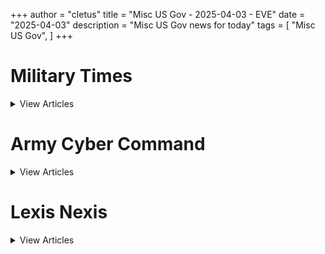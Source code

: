 +++ 
author = "cletus"
title = "Misc US Gov - 2025-04-03 - EVE"
date = "2025-04-03"
description = "Misc US Gov news for today"
tags = [
    "Misc US Gov",
]
+++

# Military Times

<details>
<summary>View Articles</summary>
<br>

<input type='checkbox' name='article_4232' value='https://www.militarytimes.com/smr/transition-guide/' /> 4232 - <a href='https://www.google.com/search?q=www.militarytimes.com+Transition+GuideOpens+in+new+window' target='_blank' rel='noopener noreferrer'>Search - </a> <a href='https://12ft.io/https://www.militarytimes.com/smr/transition-guide/' target='_blank' rel='noopener noreferrer'>Transition GuideOpens in new window</a><br>

<input type='checkbox' name='article_4233' value='https://www.militarytimes.com/smr/benefits-guide/' /> 4233 - <a href='https://www.google.com/search?q=www.militarytimes.com+Benefits+GuideOpens+in+new+window' target='_blank' rel='noopener noreferrer'>Search - </a> <a href='https://12ft.io/https://www.militarytimes.com/smr/benefits-guide/' target='_blank' rel='noopener noreferrer'>Benefits GuideOpens in new window</a><br>

<input type='checkbox' name='article_4234' value='https://www.militarytimes.com/off-duty/gearscout/' /> 4234 - <a href='https://www.google.com/search?q=www.militarytimes.com+Gear+ScoutOpens+in+new+window' target='_blank' rel='noopener noreferrer'>Search - </a> <a href='https://12ft.io/https://www.militarytimes.com/off-duty/gearscout/' target='_blank' rel='noopener noreferrer'>Gear ScoutOpens in new window</a><br>

<input type='checkbox' name='article_4235' value='https://www.militarytimes.com/m/military-times-rss-feeds/' /> 4235 - <a href='https://www.google.com/search?q=www.militarytimes.com+RSS+FeedsOpens+in+new+window' target='_blank' rel='noopener noreferrer'>Search - </a> <a href='https://12ft.io/https://www.militarytimes.com/m/military-times-rss-feeds/' target='_blank' rel='noopener noreferrer'>RSS FeedsOpens in new window</a><br>

</details>


# Army Cyber Command

<details>
<summary>View Articles</summary>
<br>

<input type='checkbox' name='article_4236' value='https://breakingdefense.com/tag/army-cyber-command/off-duty/movies-video-games' /> 4236 - <a href='https://www.google.com/search?q=breakingdefense.com+Military+Movies+%26+Video+Games' target='_blank' rel='noopener noreferrer'>Search - </a> <a href='https://12ft.io/https://breakingdefense.com/tag/army-cyber-command/off-duty/movies-video-games' target='_blank' rel='noopener noreferrer'>Military Movies & Video Games</a><br>

<input type='checkbox' name='article_4237' value='https://breakingdefense.com/tag/army-cyber-command/news/your-navy/2025/04/03/navy-relieves-co-of-navy-information-operations-command-colorado/' /> 4237 - <a href='https://www.google.com/search?q=breakingdefense.com+Navy+relieves+CO+of+Navy+Information+Operations+Command+Colorado' target='_blank' rel='noopener noreferrer'>Search - </a> <a href='https://12ft.io/https://breakingdefense.com/tag/army-cyber-command/news/your-navy/2025/04/03/navy-relieves-co-of-navy-information-operations-command-colorado/' target='_blank' rel='noopener noreferrer'>Navy relieves CO of Navy Information Operations Command Colorado</a><br>

<input type='checkbox' name='article_4238' value='https://breakingdefense.com/tag/army-cyber-command/news/your-military/2025/04/03/defense-officials-considering-cuts-to-military-treatment-facilities/' /> 4238 - <a href='https://www.google.com/search?q=breakingdefense.com+Defense+officials+considering+cuts+to+military+treatment+facilities' target='_blank' rel='noopener noreferrer'>Search - </a> <a href='https://12ft.io/https://breakingdefense.com/tag/army-cyber-command/news/your-military/2025/04/03/defense-officials-considering-cuts-to-military-treatment-facilities/' target='_blank' rel='noopener noreferrer'>Defense officials considering cuts to military treatment facilities</a><br>

<input type='checkbox' name='article_4239' value='https://breakingdefense.com/tag/army-cyber-command/pentagon/2025/04/03/watchdog-to-investigate-hegseths-sharing-of-airstrike-info-on-signal/' /> 4239 - <a href='https://www.google.com/search?q=breakingdefense.com+Watchdog+to+investigate+Hegseth%E2%80%99s+sharing+of+airstrike+info+on+Signal' target='_blank' rel='noopener noreferrer'>Search - </a> <a href='https://12ft.io/https://breakingdefense.com/tag/army-cyber-command/pentagon/2025/04/03/watchdog-to-investigate-hegseths-sharing-of-airstrike-info-on-signal/' target='_blank' rel='noopener noreferrer'>Watchdog to investigate Hegseth’s sharing of airstrike info on Signal</a><br>

<input type='checkbox' name='article_4240' value='https://breakingdefense.com/tag/army-cyber-command/veterans/military-history/2025/04/03/sink-ships-get-scotch-an-officers-spirited-revenge-for-pearl-harbor/' /> 4240 - <a href='https://www.google.com/search?q=breakingdefense.com+Sink+ships%2C+get+Scotch%3A+An+officer%E2%80%99s+spirited+revenge+for+Pearl+Harbor' target='_blank' rel='noopener noreferrer'>Search - </a> <a href='https://12ft.io/https://breakingdefense.com/tag/army-cyber-command/veterans/military-history/2025/04/03/sink-ships-get-scotch-an-officers-spirited-revenge-for-pearl-harbor/' target='_blank' rel='noopener noreferrer'>Sink ships, get Scotch: An officer’s spirited revenge for Pearl Harbor</a><br>

<input type='checkbox' name='article_4241' value='https://breakingdefense.com/tag/army-cyber-command/news/your-marine-corps/2025/04/03/marine-publishes-book-to-clear-his-name-following-bloody-iraq-ambush/' /> 4241 - <a href='https://www.google.com/search?q=breakingdefense.com+Marine+writes+book+aiming+to+clear+his+name+after+bloody+Iraq+ambush' target='_blank' rel='noopener noreferrer'>Search - </a> <a href='https://12ft.io/https://breakingdefense.com/tag/army-cyber-command/news/your-marine-corps/2025/04/03/marine-publishes-book-to-clear-his-name-following-bloody-iraq-ambush/' target='_blank' rel='noopener noreferrer'>Marine writes book aiming to clear his name after bloody Iraq ambush</a><br>

<input type='checkbox' name='article_4242' value='https://breakingdefense.com/tag/army-cyber-command/veterans/military-history/2025/04/02/downed-in-enemy-territory-this-vietnam-pilot-refused-to-be-captured/' /> 4242 - <a href='https://www.google.com/search?q=breakingdefense.com+Downed+in+enemy+territory%2C+this+Vietnam+pilot+refused+to+be+captured' target='_blank' rel='noopener noreferrer'>Search - </a> <a href='https://12ft.io/https://breakingdefense.com/tag/army-cyber-command/veterans/military-history/2025/04/02/downed-in-enemy-territory-this-vietnam-pilot-refused-to-be-captured/' target='_blank' rel='noopener noreferrer'>Downed in enemy territory, this Vietnam pilot refused to be captured</a><br>

<input type='checkbox' name='article_4243' value='https://breakingdefense.com/tag/army-cyber-command/news/your-military/2025/04/03/lithuanians-bid-farewell-to-4-us-troops-who-died-in-training-accident/' /> 4243 - <a href='https://www.google.com/search?q=breakingdefense.com+Lithuanians+bid+farewell+to+4+US+troops+who+died+in+training+accident' target='_blank' rel='noopener noreferrer'>Search - </a> <a href='https://12ft.io/https://breakingdefense.com/tag/army-cyber-command/news/your-military/2025/04/03/lithuanians-bid-farewell-to-4-us-troops-who-died-in-training-accident/' target='_blank' rel='noopener noreferrer'>Lithuanians bid farewell to 4 US troops who died in training accident</a><br>

<input type='checkbox' name='article_4244' value='https://breakingdefense.com/tag/army-cyber-command/news/your-army/2025/04/03/army-looks-to-expand-its-holistic-health-program-for-guard-reserve/' /> 4244 - <a href='https://www.google.com/search?q=breakingdefense.com+Army+looks+to+expand+its+holistic+health+program+for+Guard%2C+Reserve' target='_blank' rel='noopener noreferrer'>Search - </a> <a href='https://12ft.io/https://breakingdefense.com/tag/army-cyber-command/news/your-army/2025/04/03/army-looks-to-expand-its-holistic-health-program-for-guard-reserve/' target='_blank' rel='noopener noreferrer'>Army looks to expand its holistic health program for Guard, Reserve</a><br>

<input type='checkbox' name='article_4245' value='https://breakingdefense.com/tag/army-cyber-command/news/pentagon-congress/2025/04/03/trump-moves-to-fire-several-nsc-officials-over-loyalty-concerns/' /> 4245 - <a href='https://www.google.com/search?q=breakingdefense.com+Trump+moves+to+fire+several+NSC+officials+over+loyalty+concerns' target='_blank' rel='noopener noreferrer'>Search - </a> <a href='https://12ft.io/https://breakingdefense.com/tag/army-cyber-command/news/pentagon-congress/2025/04/03/trump-moves-to-fire-several-nsc-officials-over-loyalty-concerns/' target='_blank' rel='noopener noreferrer'>Trump moves to fire several NSC officials over loyalty concerns</a><br>

<input type='checkbox' name='article_4246' value='https://breakingdefense.com/tag/army-cyber-command/news/your-army/2025/04/03/army-slashes-mandatory-training-requirements-with-regulation-update/' /> 4246 - <a href='https://www.google.com/search?q=breakingdefense.com+Army+slashes+mandatory+training+requirements+with+regulation+update' target='_blank' rel='noopener noreferrer'>Search - </a> <a href='https://12ft.io/https://breakingdefense.com/tag/army-cyber-command/news/your-army/2025/04/03/army-slashes-mandatory-training-requirements-with-regulation-update/' target='_blank' rel='noopener noreferrer'>Army slashes mandatory training requirements with regulation update</a><br>

<input type='checkbox' name='article_4247' value='https://breakingdefense.com/tag/army-cyber-command/military-benefits-guide/' /> 4247 - <a href='https://www.google.com/search?q=breakingdefense.com+Your+2024+Military+Times+Pay+and+Benefits+Guide' target='_blank' rel='noopener noreferrer'>Search - </a> <a href='https://12ft.io/https://breakingdefense.com/tag/army-cyber-command/military-benefits-guide/' target='_blank' rel='noopener noreferrer'>Your 2024 Military Times Pay and Benefits Guide</a><br>

<input type='checkbox' name='article_4248' value='https://breakingdefense.com/tag/army-cyber-command/pay-benefits/mil-money/2024/04/02/no-snakes-in-couches-what-to-know-for-a-smooth-pcs-move-in-2024/' /> 4248 - <a href='https://www.google.com/search?q=breakingdefense.com+What+to+know+for+a+smooth+PCS+move+in+2024' target='_blank' rel='noopener noreferrer'>Search - </a> <a href='https://12ft.io/https://breakingdefense.com/tag/army-cyber-command/pay-benefits/mil-money/2024/04/02/no-snakes-in-couches-what-to-know-for-a-smooth-pcs-move-in-2024/' target='_blank' rel='noopener noreferrer'>What to know for a smooth PCS move in 2024</a><br>

<input type='checkbox' name='article_4249' value='https://breakingdefense.com/tag/army-cyber-command/news/your-military/2025/04/02/what-surviving-an-ied-taught-me-about-being-a-stand-up-comedian/' /> 4249 - <a href='https://www.google.com/search?q=breakingdefense.com+What+surviving+an+IED+taught+me+about+being+a+stand-up+comedian' target='_blank' rel='noopener noreferrer'>Search - </a> <a href='https://12ft.io/https://breakingdefense.com/tag/army-cyber-command/news/your-military/2025/04/02/what-surviving-an-ied-taught-me-about-being-a-stand-up-comedian/' target='_blank' rel='noopener noreferrer'>What surviving an IED taught me about being a stand-up comedian</a><br>

<input type='checkbox' name='article_4250' value='https://breakingdefense.com/tag/army-cyber-command/veterans/military-history/2025/04/01/the-wwi-aviators-who-gave-their-lives-to-help-the-lost-battalion/' /> 4250 - <a href='https://www.google.com/search?q=breakingdefense.com+The+WWI+aviators+who+gave+their+lives+to+help+the+%E2%80%98Lost+Battalion%E2%80%99' target='_blank' rel='noopener noreferrer'>Search - </a> <a href='https://12ft.io/https://breakingdefense.com/tag/army-cyber-command/veterans/military-history/2025/04/01/the-wwi-aviators-who-gave-their-lives-to-help-the-lost-battalion/' target='_blank' rel='noopener noreferrer'>The WWI aviators who gave their lives to help the ‘Lost Battalion’</a><br>

<input type='checkbox' name='article_4251' value='https://breakingdefense.com/tag/army-cyber-command/veterans/military-history/2025/04/01/how-the-naval-battle-of-guadalcanal-escalated-into-an-all-out-slugfest/' /> 4251 - <a href='https://www.google.com/search?q=breakingdefense.com+How+the+Naval+Battle+of+Guadalcanal+escalated+into+an+all-out+slugfest' target='_blank' rel='noopener noreferrer'>Search - </a> <a href='https://12ft.io/https://breakingdefense.com/tag/army-cyber-command/veterans/military-history/2025/04/01/how-the-naval-battle-of-guadalcanal-escalated-into-an-all-out-slugfest/' target='_blank' rel='noopener noreferrer'>How the Naval Battle of Guadalcanal escalated into an all-out slugfest</a><br>

<input type='checkbox' name='article_4252' value='https://breakingdefense.com/tag/army-cyber-command/veterans/military-history/2025/03/31/in-wwii-the-tokyo-express-was-tough-to-beat-one-man-changed-that/' /> 4252 - <a href='https://www.google.com/search?q=breakingdefense.com+In+WWII%2C+the+%E2%80%98Tokyo+Express%E2%80%99+was+tough+to+beat.+One+man+changed+that.' target='_blank' rel='noopener noreferrer'>Search - </a> <a href='https://12ft.io/https://breakingdefense.com/tag/army-cyber-command/veterans/military-history/2025/03/31/in-wwii-the-tokyo-express-was-tough-to-beat-one-man-changed-that/' target='_blank' rel='noopener noreferrer'>In WWII, the ‘Tokyo Express’ was tough to beat. One man changed that.</a><br>

<input type='checkbox' name='article_4253' value='https://breakingdefense.com/tag/army-cyber-command/veterans/military-history/2025/03/31/this-soldier-gave-his-last-full-measure-of-devotion-on-a-hill-in-korea/' /> 4253 - <a href='https://www.google.com/search?q=breakingdefense.com+This+soldier+gave+his+last+full+measure+of+devotion+on+a+hill+in+Korea' target='_blank' rel='noopener noreferrer'>Search - </a> <a href='https://12ft.io/https://breakingdefense.com/tag/army-cyber-command/veterans/military-history/2025/03/31/this-soldier-gave-his-last-full-measure-of-devotion-on-a-hill-in-korea/' target='_blank' rel='noopener noreferrer'>This soldier gave his last full measure of devotion on a hill in Korea</a><br>

<input type='checkbox' name='article_4254' value='https://breakingdefense.com/tag/army-cyber-command/opinion/2025/03/31/how-to-handle-winners-and-losers-in-the-pentagons-8-budget-relook/' /> 4254 - <a href='https://www.google.com/search?q=breakingdefense.com+How+to+handle+winners+%28and+losers%29+in+the+Pentagon%E2%80%99s+8%25+budget+relook' target='_blank' rel='noopener noreferrer'>Search - </a> <a href='https://12ft.io/https://breakingdefense.com/tag/army-cyber-command/opinion/2025/03/31/how-to-handle-winners-and-losers-in-the-pentagons-8-budget-relook/' target='_blank' rel='noopener noreferrer'>How to handle winners (and losers) in the Pentagon’s 8% budget relook</a><br>

<input type='checkbox' name='article_4255' value='https://breakingdefense.com/tag/army-cyber-command/opinion/2025/03/28/drug-trafficking-as-irregular-warfare-and-what-can-be-done-about-it/' /> 4255 - <a href='https://www.google.com/search?q=breakingdefense.com+Drug+trafficking+as+irregular+warfare+%E2%80%94+and+what+can+be+done+about+it' target='_blank' rel='noopener noreferrer'>Search - </a> <a href='https://12ft.io/https://breakingdefense.com/tag/army-cyber-command/opinion/2025/03/28/drug-trafficking-as-irregular-warfare-and-what-can-be-done-about-it/' target='_blank' rel='noopener noreferrer'>Drug trafficking as irregular warfare — and what can be done about it</a><br>

<input type='checkbox' name='article_4256' value='https://breakingdefense.com/tag/army-cyber-command/opinion/2025/03/27/the-golden-dome-is-not-ready-to-stop-a-chinese-attack-on-the-us/' /> 4256 - <a href='https://www.google.com/search?q=breakingdefense.com+The+Golden+Dome+is+not+ready+to+stop+a+Chinese+attack+on+the+US' target='_blank' rel='noopener noreferrer'>Search - </a> <a href='https://12ft.io/https://breakingdefense.com/tag/army-cyber-command/opinion/2025/03/27/the-golden-dome-is-not-ready-to-stop-a-chinese-attack-on-the-us/' target='_blank' rel='noopener noreferrer'>The Golden Dome is not ready to stop a Chinese attack on the US</a><br>

<input type='checkbox' name='article_4257' value='https://breakingdefense.com/tag/army-cyber-command/pay-benefits/mil-money/2025/03/27/military-stores-prepare-for-tariffs-aiming-to-keep-costs-down/' /> 4257 - <a href='https://www.google.com/search?q=breakingdefense.com+Military+stores+prepare+for+tariffs%2C+aiming+to+keep+costs+down' target='_blank' rel='noopener noreferrer'>Search - </a> <a href='https://12ft.io/https://breakingdefense.com/tag/army-cyber-command/pay-benefits/mil-money/2025/03/27/military-stores-prepare-for-tariffs-aiming-to-keep-costs-down/' target='_blank' rel='noopener noreferrer'>Military stores prepare for tariffs, aiming to keep costs down</a><br>

<input type='checkbox' name='article_4258' value='https://breakingdefense.com/tag/army-cyber-command/off-duty/military-culture/2024/12/06/life-of-pie-soldier-charged-with-loan-fraud-in-bakery-boondoggle/' /> 4258 - <a href='https://www.google.com/search?q=breakingdefense.com+Life+of+pie%3A+Soldier+charged+with+loan+fraud+in+bakery+boondoggle' target='_blank' rel='noopener noreferrer'>Search - </a> <a href='https://12ft.io/https://breakingdefense.com/tag/army-cyber-command/off-duty/military-culture/2024/12/06/life-of-pie-soldier-charged-with-loan-fraud-in-bakery-boondoggle/' target='_blank' rel='noopener noreferrer'>Life of pie: Soldier charged with loan fraud in bakery boondoggle</a><br>

<input type='checkbox' name='article_4259' value='https://breakingdefense.com/tag/army-cyber-command/news/your-military/2024/11/27/marine-lights-candles-for-romantic-hotel-surprise-sets-room-on-fire/' /> 4259 - <a href='https://www.google.com/search?q=breakingdefense.com+Marine+lights+candles+for+romantic+hotel+surprise%2C+sets+room+on+fire' target='_blank' rel='noopener noreferrer'>Search - </a> <a href='https://12ft.io/https://breakingdefense.com/tag/army-cyber-command/news/your-military/2024/11/27/marine-lights-candles-for-romantic-hotel-surprise-sets-room-on-fire/' target='_blank' rel='noopener noreferrer'>Marine lights candles for romantic hotel surprise, sets room on fire</a><br>

<input type='checkbox' name='article_4260' value='https://breakingdefense.com/tag/army-cyber-command/news/your-military/2024/09/26/did-a-us-f-22-shoot-down-a-ufo-photo-of-aerial-object-adds-to-mystery/' /> 4260 - <a href='https://www.google.com/search?q=breakingdefense.com+Did+a+US+F-22+shoot+down+a+UFO%3F+Photo+of+aerial+object+adds+to+mystery' target='_blank' rel='noopener noreferrer'>Search - </a> <a href='https://12ft.io/https://breakingdefense.com/tag/army-cyber-command/news/your-military/2024/09/26/did-a-us-f-22-shoot-down-a-ufo-photo-of-aerial-object-adds-to-mystery/' target='_blank' rel='noopener noreferrer'>Did a US F-22 shoot down a UFO? Photo of aerial object adds to mystery</a><br>

<input type='checkbox' name='article_4261' value='https://breakingdefense.com/tag/army-cyber-command/news/your-air-force/2024/08/14/air-force-falcons-unveil-glorious-afsoc-themed-football-unis/' /> 4261 - <a href='https://www.google.com/search?q=breakingdefense.com+Air+Force+Falcons+unveil+glorious+AFSOC-themed+football+unis' target='_blank' rel='noopener noreferrer'>Search - </a> <a href='https://12ft.io/https://breakingdefense.com/tag/army-cyber-command/news/your-air-force/2024/08/14/air-force-falcons-unveil-glorious-afsoc-themed-football-unis/' target='_blank' rel='noopener noreferrer'>Air Force Falcons unveil glorious AFSOC-themed football unis</a><br>

<input type='checkbox' name='article_4262' value='https://breakingdefense.com/tag/army-cyber-command/news/your-military/2024/07/11/meal-ready-to-bulk-pentagon-urged-to-add-creatine-to-mres/' /> 4262 - <a href='https://www.google.com/search?q=breakingdefense.com+Meal%2C+Ready-to-Bulk%3F+Pentagon+urged+to+add+creatine+to+MREs' target='_blank' rel='noopener noreferrer'>Search - </a> <a href='https://12ft.io/https://breakingdefense.com/tag/army-cyber-command/news/your-military/2024/07/11/meal-ready-to-bulk-pentagon-urged-to-add-creatine-to-mres/' target='_blank' rel='noopener noreferrer'>Meal, Ready-to-Bulk? Pentagon urged to add creatine to MREs</a><br>

<input type='checkbox' name='article_4263' value='https://breakingdefense.com/tag/army-cyber-command/news/your-navy/2024/06/07/good-lord-the-head-of-us-2nd-fleet-is-a-pt-stud/' /> 4263 - <a href='https://www.google.com/search?q=breakingdefense.com+Good+Lord%2C+the+head+of+U.S.+2nd+Fleet+is+a+PT+stud' target='_blank' rel='noopener noreferrer'>Search - </a> <a href='https://12ft.io/https://breakingdefense.com/tag/army-cyber-command/news/your-navy/2024/06/07/good-lord-the-head-of-us-2nd-fleet-is-a-pt-stud/' target='_blank' rel='noopener noreferrer'>Good Lord, the head of U.S. 2nd Fleet is a PT stud</a><br>

<input type='checkbox' name='article_4264' value='https://breakingdefense.com/tag/army-cyber-command/news/your-military/2024/06/06/a-personal-account-of-a-paratrooper-who-jumped-into-normandy-on-d-day/' /> 4264 - <a href='https://www.google.com/search?q=breakingdefense.com+A+personal+account+of+a+paratrooper+who+jumped+into+Normandy+on+D-Day' target='_blank' rel='noopener noreferrer'>Search - </a> <a href='https://12ft.io/https://breakingdefense.com/tag/army-cyber-command/news/your-military/2024/06/06/a-personal-account-of-a-paratrooper-who-jumped-into-normandy-on-d-day/' target='_blank' rel='noopener noreferrer'>A personal account of a paratrooper who jumped into Normandy on D-Day</a><br>

<input type='checkbox' name='article_4265' value='https://breakingdefense.com/tag/army-cyber-command/off-duty/military-culture/2024/02/22/chinese-jody-hit-with-jail-time-after-stealing-military-spouse/' /> 4265 - <a href='https://www.google.com/search?q=breakingdefense.com+Chinese+Jody+hit+with+jail+time+after+stealing+military+spouse' target='_blank' rel='noopener noreferrer'>Search - </a> <a href='https://12ft.io/https://breakingdefense.com/tag/army-cyber-command/off-duty/military-culture/2024/02/22/chinese-jody-hit-with-jail-time-after-stealing-military-spouse/' target='_blank' rel='noopener noreferrer'>Chinese Jody hit with jail time after stealing military spouse</a><br>

<input type='checkbox' name='article_4266' value='https://breakingdefense.com/tag/army-cyber-command/news/your-military/2024/02/20/chatgpt-val-sailor-claims-ai-helped-write-annual-performance-eval/' /> 4266 - <a href='https://www.google.com/search?q=breakingdefense.com+ChatGPT-val%3A+Sailor+claims+AI+helped+write+annual+performance+eval' target='_blank' rel='noopener noreferrer'>Search - </a> <a href='https://12ft.io/https://breakingdefense.com/tag/army-cyber-command/news/your-military/2024/02/20/chatgpt-val-sailor-claims-ai-helped-write-annual-performance-eval/' target='_blank' rel='noopener noreferrer'>ChatGPT-val: Sailor claims AI helped write annual performance eval</a><br>

<input type='checkbox' name='article_4267' value='https://breakingdefense.com/tag/army-cyber-command/video/2025/04/03/marines-show-off-body-armor-with-lighter-vest-plates-and-more-sizes/' /> 4267 - <a href='https://www.google.com/search?q=breakingdefense.com+Marines+show+off+body+armor+with+lighter+vest%2C+plates+and+more+sizes' target='_blank' rel='noopener noreferrer'>Search - </a> <a href='https://12ft.io/https://breakingdefense.com/tag/army-cyber-command/video/2025/04/03/marines-show-off-body-armor-with-lighter-vest-plates-and-more-sizes/' target='_blank' rel='noopener noreferrer'>Marines show off body armor with lighter vest, plates and more sizes</a><br>

<input type='checkbox' name='article_4268' value='https://breakingdefense.com/tag/army-cyber-command/video/2025/04/01/sen-ruben-gallego-to-block-va-nominations-until-plans-to-cut-staff-are-dropped/' /> 4268 - <a href='https://www.google.com/search?q=breakingdefense.com+Sen.+Ruben+Gallego+to+block+VA+nominations+until+plans+to+cut+staff+are+dropped' target='_blank' rel='noopener noreferrer'>Search - </a> <a href='https://12ft.io/https://breakingdefense.com/tag/army-cyber-command/video/2025/04/01/sen-ruben-gallego-to-block-va-nominations-until-plans-to-cut-staff-are-dropped/' target='_blank' rel='noopener noreferrer'>Sen. Ruben Gallego to block VA nominations until plans to cut staff are dropped</a><br>

<input type='checkbox' name='article_4269' value='https://breakingdefense.com/tag/army-cyber-command/video/2025/03/28/outlook-on-changes-at-the-va-defense-news-weekly-full-episode-32925/' /> 4269 - <a href='https://www.google.com/search?q=breakingdefense.com+Outlook+on+changes+at+the+VA+%7C+Defense+News+Weekly+Full+Episode+3.29.25' target='_blank' rel='noopener noreferrer'>Search - </a> <a href='https://12ft.io/https://breakingdefense.com/tag/army-cyber-command/video/2025/03/28/outlook-on-changes-at-the-va-defense-news-weekly-full-episode-32925/' target='_blank' rel='noopener noreferrer'>Outlook on changes at the VA | Defense News Weekly Full Episode 3.29.25</a><br>

<input type='checkbox' name='article_4270' value='https://breakingdefense.com/tag/army-cyber-command/video/2025/03/28/democratic-rep-says-va-shouldnt-adopt-doge-mentality-in-staff-cuts/' /> 4270 - <a href='https://www.google.com/search?q=breakingdefense.com+Democratic+Rep.+says+VA+shouldn%E2%80%99t+adopt+%E2%80%98DOGE+mentality%E2%80%99+in+staff+cuts' target='_blank' rel='noopener noreferrer'>Search - </a> <a href='https://12ft.io/https://breakingdefense.com/tag/army-cyber-command/video/2025/03/28/democratic-rep-says-va-shouldnt-adopt-doge-mentality-in-staff-cuts/' target='_blank' rel='noopener noreferrer'>Democratic Rep. says VA shouldn’t adopt ‘DOGE mentality’ in staff cuts</a><br>

<input type='checkbox' name='article_4271' value='https://breakingdefense.com/tag/army-cyber-command/video/2025/03/28/will-doge-cuts-at-va-erase-pact-act-staffing-additions-a-house-va-leader-weighs-in/' /> 4271 - <a href='https://www.google.com/search?q=breakingdefense.com+Will+DOGE+cuts+at+VA+erase+PACT+Act+staffing+additions%3F+A+House+VA+leader+weighs+in' target='_blank' rel='noopener noreferrer'>Search - </a> <a href='https://12ft.io/https://breakingdefense.com/tag/army-cyber-command/video/2025/03/28/will-doge-cuts-at-va-erase-pact-act-staffing-additions-a-house-va-leader-weighs-in/' target='_blank' rel='noopener noreferrer'>Will DOGE cuts at VA erase PACT Act staffing additions? A House VA leader weighs in</a><br>

<input type='checkbox' name='article_4272' value='https://breakingdefense.com/tag/army-cyber-command/video/2025/03/28/congressman-no-one-wants-a-hunger-games-for-funding-between-vets-civilian-spending/' /> 4272 - <a href='https://www.google.com/search?q=breakingdefense.com+Congressman%3A+No+one+wants+a+%E2%80%98Hunger+Games%E2%80%99+for+funding+between+vets%E2%80%99%2C+civilian+spending' target='_blank' rel='noopener noreferrer'>Search - </a> <a href='https://12ft.io/https://breakingdefense.com/tag/army-cyber-command/video/2025/03/28/congressman-no-one-wants-a-hunger-games-for-funding-between-vets-civilian-spending/' target='_blank' rel='noopener noreferrer'>Congressman: No one wants a ‘Hunger Games’ for funding between vets’, civilian spending</a><br>

<input type='checkbox' name='article_4273' value='https://breakingdefense.com/tag/army-cyber-command/education-transition/2025/01/03/some-vets-get-12-extra-months-of-college-benefits-under-new-va-rules/' /> 4273 - <a href='https://www.google.com/search?q=breakingdefense.com+Some+vets+get+12+extra+months+of+college+benefits+under+new+VA+rules' target='_blank' rel='noopener noreferrer'>Search - </a> <a href='https://12ft.io/https://breakingdefense.com/tag/army-cyber-command/education-transition/2025/01/03/some-vets-get-12-extra-months-of-college-benefits-under-new-va-rules/' target='_blank' rel='noopener noreferrer'>Some vets get 12 extra months of college benefits under new VA rules</a><br>

<input type='checkbox' name='article_4274' value='https://breakingdefense.com/tag/army-cyber-command/flashpoints/extremism-disinformation/2025/01/02/green-beret-identified-as-driver-in-cybertruck-blast-at-trump-hotel/' /> 4274 - <a href='https://www.google.com/search?q=breakingdefense.com+Green+Beret+identified+as+driver+in+Cybertruck+blast+at+Trump+Hotel' target='_blank' rel='noopener noreferrer'>Search - </a> <a href='https://12ft.io/https://breakingdefense.com/tag/army-cyber-command/flashpoints/extremism-disinformation/2025/01/02/green-beret-identified-as-driver-in-cybertruck-blast-at-trump-hotel/' target='_blank' rel='noopener noreferrer'>Green Beret identified as driver in Cybertruck blast at Trump Hotel</a><br>

<input type='checkbox' name='article_4275' value='https://breakingdefense.com/tag/army-cyber-command/news/your-military/2025/01/02/new-orleans-attack-suspect-identified-as-army-vet-inspired-by-isis/' /> 4275 - <a href='https://www.google.com/search?q=breakingdefense.com+New+Orleans+attack+suspect+identified+as+Army+vet+%E2%80%98inspired+by+ISIS%E2%80%99' target='_blank' rel='noopener noreferrer'>Search - </a> <a href='https://12ft.io/https://breakingdefense.com/tag/army-cyber-command/news/your-military/2025/01/02/new-orleans-attack-suspect-identified-as-army-vet-inspired-by-isis/' target='_blank' rel='noopener noreferrer'>New Orleans attack suspect identified as Army vet ‘inspired by ISIS’</a><br>

<input type='checkbox' name='article_4276' value='https://breakingdefense.com/tag/army-cyber-command/news/pentagon-congress/2025/01/02/breaking-down-the-number-of-veterans-in-the-119th-congress/' /> 4276 - <a href='https://www.google.com/search?q=breakingdefense.com+Breaking+down+the+number+of+veterans+in+the+119th+Congress' target='_blank' rel='noopener noreferrer'>Search - </a> <a href='https://12ft.io/https://breakingdefense.com/tag/army-cyber-command/news/pentagon-congress/2025/01/02/breaking-down-the-number-of-veterans-in-the-119th-congress/' target='_blank' rel='noopener noreferrer'>Breaking down the number of veterans in the 119th Congress</a><br>

<input type='checkbox' name='article_4277' value='https://breakingdefense.com/tag/army-cyber-command/veterans/2024/12/27/major-leadership-shakeup-new-budget-battles-coming-to-va-in-2025/' /> 4277 - <a href='https://www.google.com/search?q=breakingdefense.com+Major+leadership+shakeup%2C+new+budget+battles+coming+to+VA+in+2025' target='_blank' rel='noopener noreferrer'>Search - </a> <a href='https://12ft.io/https://breakingdefense.com/tag/army-cyber-command/veterans/2024/12/27/major-leadership-shakeup-new-budget-battles-coming-to-va-in-2025/' target='_blank' rel='noopener noreferrer'>Major leadership shakeup, new budget battles coming to VA in 2025</a><br>

<input type='checkbox' name='article_4278' value='https://breakingdefense.com/tag/army-cyber-command/flashpoints/extremism-disinformation/2024/12/26/rollback-of-dod-anti-extremism-efforts-coming-in-2025-experts-predict/' /> 4278 - <a href='https://www.google.com/search?q=breakingdefense.com+Rollback+of+DOD+anti-extremism+efforts+coming+in+2025%2C+experts+predict' target='_blank' rel='noopener noreferrer'>Search - </a> <a href='https://12ft.io/https://breakingdefense.com/tag/army-cyber-command/flashpoints/extremism-disinformation/2024/12/26/rollback-of-dod-anti-extremism-efforts-coming-in-2025-experts-predict/' target='_blank' rel='noopener noreferrer'>Rollback of DOD anti-extremism efforts coming in 2025, experts predict</a><br>

<input type='checkbox' name='article_4279' value='https://breakingdefense.com/tag/army-cyber-command/news/your-military/2024/12/24/from-grinch-greetings-to-santa-sightings-the-holidays-come-to-troops/' /> 4279 - <a href='https://www.google.com/search?q=breakingdefense.com+From+Grinch+greetings+to+Santa+sightings%2C+the+holidays+come+to+troops' target='_blank' rel='noopener noreferrer'>Search - </a> <a href='https://12ft.io/https://breakingdefense.com/tag/army-cyber-command/news/your-military/2024/12/24/from-grinch-greetings-to-santa-sightings-the-holidays-come-to-troops/' target='_blank' rel='noopener noreferrer'>From Grinch greetings to Santa sightings, the holidays come to troops</a><br>

<input type='checkbox' name='article_4280' value='https://breakingdefense.com/tag/army-cyber-command/pay-benefits/2024/12/23/will-most-troops-move-under-new-household-goods-program-in-2025/' /> 4280 - <a href='https://www.google.com/search?q=breakingdefense.com+Will+most+troops+move+under+new+household+goods+program+in+2025%3F' target='_blank' rel='noopener noreferrer'>Search - </a> <a href='https://12ft.io/https://breakingdefense.com/tag/army-cyber-command/pay-benefits/2024/12/23/will-most-troops-move-under-new-household-goods-program-in-2025/' target='_blank' rel='noopener noreferrer'>Will most troops move under new household goods program in 2025?</a><br>

<input type='checkbox' name='article_4281' value='https://breakingdefense.com/tag/army-cyber-command/veterans/2024/12/20/va-to-resume-new-electronic-health-record-rollout-in-mid-2026/' /> 4281 - <a href='https://www.google.com/search?q=breakingdefense.com+VA+to+resume+new+electronic+health+record+rollout+in+mid-2026' target='_blank' rel='noopener noreferrer'>Search - </a> <a href='https://12ft.io/https://breakingdefense.com/tag/army-cyber-command/veterans/2024/12/20/va-to-resume-new-electronic-health-record-rollout-in-mid-2026/' target='_blank' rel='noopener noreferrer'>VA to resume new electronic health record rollout in mid-2026</a><br>

<input type='checkbox' name='article_4282' value='https://breakingdefense.com/tag/army-cyber-command/veterans/2024/12/19/suicides-among-veterans-remain-unchanged-despite-federal-focus/' /> 4282 - <a href='https://www.google.com/search?q=breakingdefense.com+Suicides+among+veterans+remain+unchanged+despite+federal+focus' target='_blank' rel='noopener noreferrer'>Search - </a> <a href='https://12ft.io/https://breakingdefense.com/tag/army-cyber-command/veterans/2024/12/19/suicides-among-veterans-remain-unchanged-despite-federal-focus/' target='_blank' rel='noopener noreferrer'>Suicides among veterans remain unchanged despite federal focus</a><br>

<input type='checkbox' name='article_4283' value='https://breakingdefense.com/tag/army-cyber-command/news/your-military/2025/04/02/army-identifies-final-soldier-found-deceased-in-lithuania-peat-bog/' /> 4283 - <a href='https://www.google.com/search?q=breakingdefense.com+Army+identifies+final+soldier+found+deceased+in+Lithuania+peat+bog' target='_blank' rel='noopener noreferrer'>Search - </a> <a href='https://12ft.io/https://breakingdefense.com/tag/army-cyber-command/news/your-military/2025/04/02/army-identifies-final-soldier-found-deceased-in-lithuania-peat-bog/' target='_blank' rel='noopener noreferrer'>Army identifies final soldier found deceased in Lithuania peat bog</a><br>

<input type='checkbox' name='article_4284' value='https://breakingdefense.com/tag/army-cyber-command/news/your-army/2025/04/01/army-ids-3-of-4-soldiers-killed-in-lithuania-training-accident/' /> 4284 - <a href='https://www.google.com/search?q=breakingdefense.com+Army+IDs+3+of+4+soldiers+killed+in+Lithuania+training+accident' target='_blank' rel='noopener noreferrer'>Search - </a> <a href='https://12ft.io/https://breakingdefense.com/tag/army-cyber-command/news/your-army/2025/04/01/army-ids-3-of-4-soldiers-killed-in-lithuania-training-accident/' target='_blank' rel='noopener noreferrer'>Army IDs 3 of 4 soldiers killed in Lithuania training accident</a><br>

<input type='checkbox' name='article_4285' value='https://breakingdefense.com/tag/army-cyber-command/feature/SECDEFHegseth' /> 4285 - <a href='https://www.google.com/search?q=breakingdefense.com+SECRETARY+OF+DEFENSE+PETE+HEGSETH' target='_blank' rel='noopener noreferrer'>Search - </a> <a href='https://12ft.io/https://breakingdefense.com/tag/army-cyber-command/feature/SECDEFHegseth' target='_blank' rel='noopener noreferrer'>SECRETARY OF DEFENSE PETE HEGSETH</a><br>

</details>


# Lexis Nexis

<details>
<summary>View Articles</summary>
<br>

<input type='checkbox' name='article_4286' value='https://www.lexisnexis.com/community/insights/legal/b/thought-leadership/posts/rupp-pfalzgraf-drives-10-increase-in-case-workload-by-adopting-lexis-ai' /> 4286 - <a href='https://www.google.com/search?q=www.lexisnexis.com+Rupp+Pfalzgraf+Drives+10%25+Increase+in+Case+Workload+by+Adopting+Lexis%2B+AI' target='_blank' rel='noopener noreferrer'>Search - </a> <a href='https://12ft.io/https://www.lexisnexis.com/community/insights/legal/b/thought-leadership/posts/rupp-pfalzgraf-drives-10-increase-in-case-workload-by-adopting-lexis-ai' target='_blank' rel='noopener noreferrer'>Rupp Pfalzgraf Drives 10% Increase in Case Workload by Adopting Lexis+ AI</a><br>

<input type='checkbox' name='article_4287' value='https://www.lexisnexis.com/community/insights/legal/b/practical-guidance/posts/jurisdiction-jolt-supreme-court-s-ruling-sparks-new-legal-tactics' /> 4287 - <a href='https://www.google.com/search?q=www.lexisnexis.com+Jurisdiction+Jolt%3A+Supreme+Court%27s+Ruling+Sparks+New+Legal...' target='_blank' rel='noopener noreferrer'>Search - </a> <a href='https://12ft.io/https://www.lexisnexis.com/community/insights/legal/b/practical-guidance/posts/jurisdiction-jolt-supreme-court-s-ruling-sparks-new-legal-tactics' target='_blank' rel='noopener noreferrer'>Jurisdiction Jolt: Supreme Court's Ruling Sparks New Legal...</a><br>

<input type='checkbox' name='article_4288' value='https://www.lexisnexis.com/community/insights/legal/b/thought-leadership/posts/essential-strategies-for-in-house-counsel-navigating-upcoming-h-1b-visa-program-changes' /> 4288 - <a href='https://www.google.com/search?q=www.lexisnexis.com+Essential+Strategies+for+In-House+Counsel%3A+Navigating+Upcoming...' target='_blank' rel='noopener noreferrer'>Search - </a> <a href='https://12ft.io/https://www.lexisnexis.com/community/insights/legal/b/thought-leadership/posts/essential-strategies-for-in-house-counsel-navigating-upcoming-h-1b-visa-program-changes' target='_blank' rel='noopener noreferrer'>Essential Strategies for In-House Counsel: Navigating Upcoming...</a><br>

<input type='checkbox' name='article_4289' value='https://www.lexisnexis.com/community/insights/legal/b/thought-leadership/posts/5-things-litigators-should-look-for-in-a-legal-research-tool' /> 4289 - <a href='https://www.google.com/search?q=www.lexisnexis.com+5+Things+Litigators+Should+Look+for+in+a+Legal+Research+Tool' target='_blank' rel='noopener noreferrer'>Search - </a> <a href='https://12ft.io/https://www.lexisnexis.com/community/insights/legal/b/thought-leadership/posts/5-things-litigators-should-look-for-in-a-legal-research-tool' target='_blank' rel='noopener noreferrer'>5 Things Litigators Should Look for in a Legal Research Tool</a><br>

<input type='checkbox' name='article_4290' value='https://www.lexisnexis.com/community/insights/legal/b/product-announcement/posts/the-next-chapter-in-legal-tech-innovation-introducing-protege' /> 4290 - <a href='https://www.google.com/search?q=www.lexisnexis.com+The+Next+Chapter+in+Legal+Tech+Innovation%3A+Introducing+Prot%C3%A9g%C3%A9...' target='_blank' rel='noopener noreferrer'>Search - </a> <a href='https://12ft.io/https://www.lexisnexis.com/community/insights/legal/b/product-announcement/posts/the-next-chapter-in-legal-tech-innovation-introducing-protege' target='_blank' rel='noopener noreferrer'>The Next Chapter in Legal Tech Innovation: Introducing Protégé...</a><br>

<input type='checkbox' name='article_4291' value='https://www.lexisnexis.com/community/insights/legal/b/practical-guidance/posts/the-revival-of-the-robinson-patman-act' /> 4291 - <a href='https://www.google.com/search?q=www.lexisnexis.com+The+Revival+of+the+Robinson-Patman+Act' target='_blank' rel='noopener noreferrer'>Search - </a> <a href='https://12ft.io/https://www.lexisnexis.com/community/insights/legal/b/practical-guidance/posts/the-revival-of-the-robinson-patman-act' target='_blank' rel='noopener noreferrer'>The Revival of the Robinson-Patman Act</a><br>

<input type='checkbox' name='article_4292' value='https://www.lexisnexis.com/community/insights/legal/b/product-announcement/posts/introducing-labor-employment-arbitration-visuals-on-lexis' /> 4292 - <a href='https://www.google.com/search?q=www.lexisnexis.com+Introducing+Labor+%26+Employment+Arbitration+Visuals+on+Lexis%2B' target='_blank' rel='noopener noreferrer'>Search - </a> <a href='https://12ft.io/https://www.lexisnexis.com/community/insights/legal/b/product-announcement/posts/introducing-labor-employment-arbitration-visuals-on-lexis' target='_blank' rel='noopener noreferrer'>Introducing Labor & Employment Arbitration Visuals on Lexis+</a><br>

<input type='checkbox' name='article_4293' value='https://www.lexisnexis.com/community/insights/legal/b/product-features/posts/how-lexis-ai-delivers-hallucination-free-linked-legal-citations' /> 4293 - <a href='https://www.google.com/search?q=www.lexisnexis.com+How+Lexis%2B+AI+Delivers+%22Hallucination-Free%22+Linked...' target='_blank' rel='noopener noreferrer'>Search - </a> <a href='https://12ft.io/https://www.lexisnexis.com/community/insights/legal/b/product-features/posts/how-lexis-ai-delivers-hallucination-free-linked-legal-citations' target='_blank' rel='noopener noreferrer'>How Lexis+ AI Delivers "Hallucination-Free" Linked...</a><br>

<input type='checkbox' name='article_4294' value='https://www.lexisnexis.com/community/insights/legal/b/industry-awareness/posts/launch-of-lexisnexis-protege-for-lexis-ai-stirs-up-buzz-at-iltacon-2024' /> 4294 - <a href='https://www.google.com/search?q=www.lexisnexis.com+Launch+of+LexisNexis+Prot%C3%A9g%C3%A9+for+Lexis%2B+AI+Stirs+Up+Buzz+at+ILTACON+2024' target='_blank' rel='noopener noreferrer'>Search - </a> <a href='https://12ft.io/https://www.lexisnexis.com/community/insights/legal/b/industry-awareness/posts/launch-of-lexisnexis-protege-for-lexis-ai-stirs-up-buzz-at-iltacon-2024' target='_blank' rel='noopener noreferrer'>Launch of LexisNexis Protégé for Lexis+ AI Stirs Up Buzz at ILTACON 2024</a><br>

<input type='checkbox' name='article_4295' value='https://www.lexisnexis.com/community/insights/legal/b/product-features/posts/new-summarization-features-in-casemap-ai-produces-transcript-and-document-summaries-in-minutes' /> 4295 - <a href='https://www.google.com/search?q=www.lexisnexis.com+New+Summarization+Features+in+CaseMap%2B+AI+Produces+Transcript...By%3A+Grant+M.+Snyder%2C+Esq.+and+CaseMap%2B+AI+Product+Manager+%0A+Litigators+know+all+too+well+that+time+is+both+a+precious+commodity+and+their+number-one+value+to+clients.+This+often+places+their+teams+under...' target='_blank' rel='noopener noreferrer'>Search - </a> <a href='https://12ft.io/https://www.lexisnexis.com/community/insights/legal/b/product-features/posts/new-summarization-features-in-casemap-ai-produces-transcript-and-document-summaries-in-minutes' target='_blank' rel='noopener noreferrer'>New Summarization Features in CaseMap+ AI Produces Transcript...By: Grant M. Snyder, Esq. and CaseMap+ AI Product Manager 
 Litigators know all too well that time is both a precious commodity and their number-one value to clients. This often places their teams under...</a><br>

<input type='checkbox' name='article_4296' value='https://www.lexisnexis.com/community/insights/legal/b/product-features/posts/lexisnexis-counsellink-wins-contract-lifecycle-management-platform-of-the-year-in-2024-legaltech-breakthrough-awards-program' /> 4296 - <a href='https://www.google.com/search?q=www.lexisnexis.com+LexisNexis%C2%AE+CounselLink%2B%E2%84%A2+Wins+%22Contract+Lifecycle+Management...LexisNexis%C2%AE+CounselLink%2B%E2%84%A2+has+been+honored+with+the+prestigious+title+of+%22Contract+Lifecycle+Management+Platform+of+the+Year%22+in+the+2024+LegalTech+Breakthrough+Awards.+This+recognition...' target='_blank' rel='noopener noreferrer'>Search - </a> <a href='https://12ft.io/https://www.lexisnexis.com/community/insights/legal/b/product-features/posts/lexisnexis-counsellink-wins-contract-lifecycle-management-platform-of-the-year-in-2024-legaltech-breakthrough-awards-program' target='_blank' rel='noopener noreferrer'>LexisNexis® CounselLink+™ Wins "Contract Lifecycle Management...LexisNexis® CounselLink+™ has been honored with the prestigious title of "Contract Lifecycle Management Platform of the Year" in the 2024 LegalTech Breakthrough Awards. This recognition...</a><br>

<input type='checkbox' name='article_4297' value='https://www.lexisnexis.com/community/insights/legal/b/product-features/posts/create-first-drafts-of-legal-documents-in-minutes-by-answering-a-few-questions-from-lexis-automated-templates' /> 4297 - <a href='https://www.google.com/search?q=www.lexisnexis.com+Create+First+Drafts+of+Legal+Documents+in+Minutes+by+Answering...By%3A+LexisNexis+Practical+Guidance+%0A+Every+lawyer+has+experienced+the+frustration+of+managing+a+seemingly+endless+stream+of+legal+documents%2C+in+which+they+are+stuck+manually+drafting+one+document+at+a+time...' target='_blank' rel='noopener noreferrer'>Search - </a> <a href='https://12ft.io/https://www.lexisnexis.com/community/insights/legal/b/product-features/posts/create-first-drafts-of-legal-documents-in-minutes-by-answering-a-few-questions-from-lexis-automated-templates' target='_blank' rel='noopener noreferrer'>Create First Drafts of Legal Documents in Minutes by Answering...By: LexisNexis Practical Guidance 
 Every lawyer has experienced the frustration of managing a seemingly endless stream of legal documents, in which they are stuck manually drafting one document at a time...</a><br>

<input type='checkbox' name='article_4298' value='https://www.lexisnexis.com/community/insights/legal/b/product-features/posts/data-driven-insights-the-key-to-winning-cases' /> 4298 - <a href='https://www.google.com/search?q=www.lexisnexis.com+Data-Driven+Insights%3A+The+Key+to+Winning+CasesBy+Madison+Johnson%2C+Esq.+%7C+Marketing+Manager+%0A+Legal+analytics+has+now+become+table+stakes+for+litigation%2C+with+roughly+seven+in+10+legal+professionals+at+law+firms+of+various+sizes+using+them+in+2024...' target='_blank' rel='noopener noreferrer'>Search - </a> <a href='https://12ft.io/https://www.lexisnexis.com/community/insights/legal/b/product-features/posts/data-driven-insights-the-key-to-winning-cases' target='_blank' rel='noopener noreferrer'>Data-Driven Insights: The Key to Winning CasesBy Madison Johnson, Esq. | Marketing Manager 
 Legal analytics has now become table stakes for litigation, with roughly seven in 10 legal professionals at law firms of various sizes using them in 2024...</a><br>

<input type='checkbox' name='article_4299' value='https://www.lexisnexis.com/community/insights/legal/b/product-features/posts/5-ways-law-firms-will-benefit-from-lexisnexis-integration-with-infodash' /> 4299 - <a href='https://www.google.com/search?q=www.lexisnexis.com+5+Ways+Law+Firms+Will+Benefit+from+LexisNexis+Integration+with...By%3A+LexisNexis+%0A+An+important+collaboration+was+announced+this+month+that+represents+a+step+forward+in+legal+information+integration%2C+allowing+law+firms+to+leverage+external+data+more+effectively+alongside...' target='_blank' rel='noopener noreferrer'>Search - </a> <a href='https://12ft.io/https://www.lexisnexis.com/community/insights/legal/b/product-features/posts/5-ways-law-firms-will-benefit-from-lexisnexis-integration-with-infodash' target='_blank' rel='noopener noreferrer'>5 Ways Law Firms Will Benefit from LexisNexis Integration with...By: LexisNexis 
 An important collaboration was announced this month that represents a step forward in legal information integration, allowing law firms to leverage external data more effectively alongside...</a><br>

<input type='checkbox' name='article_4300' value='https://www.lexisnexis.com/community/insights/legal/b/product-features/posts/obtain-fast-insights-into-complex-legal-issues-with-legal-ai-summarization-tool' /> 4300 - <a href='https://www.google.com/search?q=www.lexisnexis.com+Obtain+Fast+Insights+into+Complex+Legal+Issues+with+Legal+AI...By%3A+Liz+Christman+%0A+The+practice+of+law+revolves+around+the+interpretation+of+complex+documents%2C+which+can+be+tedious+and+time-consuming.+But+what+if+there+was+a+tool+that+could+quickly+summarize+these...' target='_blank' rel='noopener noreferrer'>Search - </a> <a href='https://12ft.io/https://www.lexisnexis.com/community/insights/legal/b/product-features/posts/obtain-fast-insights-into-complex-legal-issues-with-legal-ai-summarization-tool' target='_blank' rel='noopener noreferrer'>Obtain Fast Insights into Complex Legal Issues with Legal AI...By: Liz Christman 
 The practice of law revolves around the interpretation of complex documents, which can be tedious and time-consuming. But what if there was a tool that could quickly summarize these...</a><br>

<input type='checkbox' name='article_4301' value='https://www.lexisnexis.com/community/insights/legal/b/product-features/posts/4-tips-for-improving-your-legal-searches-with-generative-engines' /> 4301 - <a href='https://www.google.com/search?q=www.lexisnexis.com+4+Tips+for+Improving+Your+Legal+Searches+with+Generative+Eng...By+Jennifer+Belz+%0A+The+emergence+of+generative+engines+%E2%80%94+a+new+wave+of+generative+artificial+intelligence+%28Gen+AI%29+%E2%80%94+is+poised+to+revolutionize+the+way+lawyers+approach+legal+research.+But...' target='_blank' rel='noopener noreferrer'>Search - </a> <a href='https://12ft.io/https://www.lexisnexis.com/community/insights/legal/b/product-features/posts/4-tips-for-improving-your-legal-searches-with-generative-engines' target='_blank' rel='noopener noreferrer'>4 Tips for Improving Your Legal Searches with Generative Eng...By Jennifer Belz 
 The emergence of generative engines — a new wave of generative artificial intelligence (Gen AI) — is poised to revolutionize the way lawyers approach legal research. But...</a><br>

<input type='checkbox' name='article_4302' value='https://www.lexisnexis.com/community/insights/legal/b/product-features/posts/how-to-extract-and-analyze-legal-documents-with-gen-ai' /> 4302 - <a href='https://www.google.com/search?q=www.lexisnexis.com+How+to+Extract+and+Analyze+Legal+Documents+with+Gen+AIBy+Jake+Nelson+%0A+Legal+professionals+continue+to+dive+into+the+brave+new+world+of+generative+artificial+intelligence+%28Gen+AI%29+to+explore+possible+use+cases+for+this+exciting+new+technology.+For+those+practicing...' target='_blank' rel='noopener noreferrer'>Search - </a> <a href='https://12ft.io/https://www.lexisnexis.com/community/insights/legal/b/product-features/posts/how-to-extract-and-analyze-legal-documents-with-gen-ai' target='_blank' rel='noopener noreferrer'>How to Extract and Analyze Legal Documents with Gen AIBy Jake Nelson 
 Legal professionals continue to dive into the brave new world of generative artificial intelligence (Gen AI) to explore possible use cases for this exciting new technology. For those practicing...</a><br>

<input type='checkbox' name='article_4303' value='https://www.lexisnexis.com/community/insights/legal/b/product-features/posts/how-lexis-ai-can-help-you-write-legal-memos-faster' /> 4303 - <a href='https://www.google.com/search?q=www.lexisnexis.com+How+Lexis%2B+AI+Can+Help+You+Write+Legal+Memos+FasterBy+Jake+Nelson+%0A+One+of+the+foundations+of+the+practice+of+law+is+the+legal+memorandum.+Legal+memos+provide+an+objective+summary+and+analysis+of+relevant+legal+principles%2C+statutes%2C+regulations%2C+case+law...' target='_blank' rel='noopener noreferrer'>Search - </a> <a href='https://12ft.io/https://www.lexisnexis.com/community/insights/legal/b/product-features/posts/how-lexis-ai-can-help-you-write-legal-memos-faster' target='_blank' rel='noopener noreferrer'>How Lexis+ AI Can Help You Write Legal Memos FasterBy Jake Nelson 
 One of the foundations of the practice of law is the legal memorandum. Legal memos provide an objective summary and analysis of relevant legal principles, statutes, regulations, case law...</a><br>

</details>

